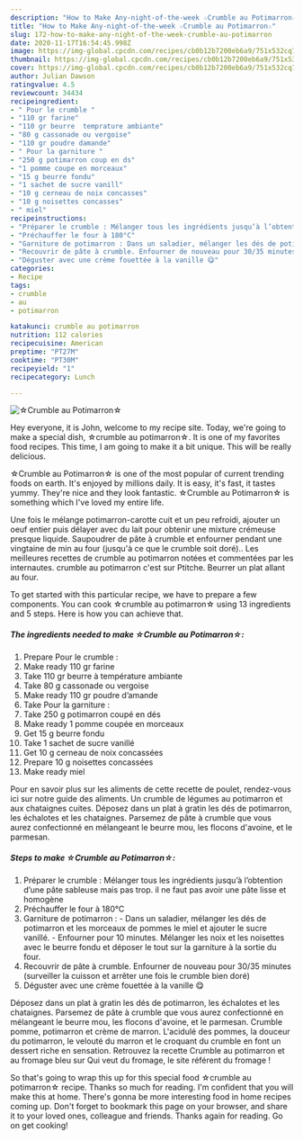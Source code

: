 ```yaml
---
description: "How to Make Any-night-of-the-week ☆Crumble au Potimarron☆"
title: "How to Make Any-night-of-the-week ☆Crumble au Potimarron☆"
slug: 172-how-to-make-any-night-of-the-week-crumble-au-potimarron
date: 2020-11-17T16:54:45.998Z
image: https://img-global.cpcdn.com/recipes/cb0b12b7200eb6a9/751x532cq70/☆crumble-au-potimarron☆-photo-principale-de-la-recette.jpg
thumbnail: https://img-global.cpcdn.com/recipes/cb0b12b7200eb6a9/751x532cq70/☆crumble-au-potimarron☆-photo-principale-de-la-recette.jpg
cover: https://img-global.cpcdn.com/recipes/cb0b12b7200eb6a9/751x532cq70/☆crumble-au-potimarron☆-photo-principale-de-la-recette.jpg
author: Julian Dawson
ratingvalue: 4.5
reviewcount: 34434
recipeingredient:
- " Pour le crumble "
- "110 gr farine"
- "110 gr beurre  temprature ambiante"
- "80 g cassonade ou vergoise"
- "110 gr poudre damande"
- " Pour la garniture "
- "250 g potimarron coup en ds"
- "1 pomme coupe en morceaux"
- "15 g beurre fondu"
- "1 sachet de sucre vanill"
- "10 g cerneau de noix concasses"
- "10 g noisettes concasses"
- " miel"
recipeinstructions:
- "Préparer le crumble : Mélanger tous les ingrédients jusqu’à l’obtention d’une pâte sableuse mais pas trop. il ne faut pas avoir une pâte lisse et homogène"
- "Préchauffer le four à 180°C"
- "Garniture de potimarron : Dans un saladier, mélanger les dés de potimarron et les morceaux de pommes le miel et ajouter le sucre vanillé. Enfourner pour 10 minutes. Mélanger les noix et les noisettes avec le beurre fondu et déposer le tout sur la garniture à la sortie du four."
- "Recouvrir de pâte à crumble. Enfourner de nouveau pour 30/35 minutes (surveiller la cuisson et arrêter une fois le crumble bien doré)"
- "Déguster avec une crème fouettée à la vanille 😋"
categories:
- Recipe
tags:
- crumble
- au
- potimarron

katakunci: crumble au potimarron 
nutrition: 112 calories
recipecuisine: American
preptime: "PT27M"
cooktime: "PT30M"
recipeyield: "1"
recipecategory: Lunch

---
```



![☆Crumble au Potimarron☆](https://img-global.cpcdn.com/recipes/cb0b12b7200eb6a9/751x532cq70/☆crumble-au-potimarron☆-photo-principale-de-la-recette.jpg)

Hey everyone, it is John, welcome to my recipe site. Today, we're going to make a special dish, ☆crumble au potimarron☆. It is one of my favorites food recipes. This time, I am going to make it a bit unique. This will be really delicious.

☆Crumble au Potimarron☆ is one of the most popular of current trending foods on earth. It's enjoyed by millions daily. It is easy, it's fast, it tastes yummy. They're nice and they look fantastic. ☆Crumble au Potimarron☆ is something which I've loved my entire life.

Une fois le mélange potimarron-carotte cuit et un peu refroidi, ajouter un oeuf entier puis délayer avec du lait pour obtenir une mixture crémeuse presque liquide. Saupoudrer de pâte à crumble et enfourner pendant une vingtaine de min au four (jusqu&#39;à ce que le crumble soit doré).. Les meilleures recettes de crumble au potimarron notées et commentées par les internautes. crumble au potimarron c&#39;est sur Ptitche. Beurrer un plat allant au four.


To get started with this particular recipe, we have to prepare a few components. You can cook ☆crumble au potimarron☆ using 13 ingredients and 5 steps. Here is how you can achieve that.

<!--inarticleads1-->

##### The ingredients needed to make ☆Crumble au Potimarron☆:

1. Prepare  Pour le crumble :
1. Make ready 110 gr farine
1. Take 110 gr beurre à température ambiante
1. Take 80 g cassonade ou vergoise
1. Make ready 110 gr poudre d’amande
1. Take  Pour la garniture :
1. Take 250 g potimarron coupé en dés
1. Make ready 1 pomme coupée en morceaux
1. Get 15 g beurre fondu
1. Take 1 sachet de sucre vanillé
1. Get 10 g cerneau de noix concassées
1. Prepare 10 g noisettes concassées
1. Make ready  miel


Pour en savoir plus sur les aliments de cette recette de poulet, rendez-vous ici sur notre guide des aliments. Un crumble de légumes au potimarron et aux chataignes cuites. Déposez dans un plat à gratin les dés de potimarron, les échalotes et les chataignes. Parsemez de pâte à crumble que vous aurez confectionné en mélangeant le beurre mou, les flocons d&#39;avoine, et le parmesan. 

<!--inarticleads2-->

##### Steps to make ☆Crumble au Potimarron☆:

1. Préparer le crumble : Mélanger tous les ingrédients jusqu’à l’obtention d’une pâte sableuse mais pas trop. il ne faut pas avoir une pâte lisse et homogène
1. Préchauffer le four à 180°C
1. Garniture de potimarron : - Dans un saladier, mélanger les dés de potimarron et les morceaux de pommes le miel et ajouter le sucre vanillé. - Enfourner pour 10 minutes. Mélanger les noix et les noisettes avec le beurre fondu et déposer le tout sur la garniture à la sortie du four.
1. Recouvrir de pâte à crumble. Enfourner de nouveau pour 30/35 minutes (surveiller la cuisson et arrêter une fois le crumble bien doré)
1. Déguster avec une crème fouettée à la vanille 😋


Déposez dans un plat à gratin les dés de potimarron, les échalotes et les chataignes. Parsemez de pâte à crumble que vous aurez confectionné en mélangeant le beurre mou, les flocons d&#39;avoine, et le parmesan. Crumble pomme, potimarron et crème de marron. L&#39;acidulé des pommes, la douceur du potimarron, le velouté du marron et le croquant du crumble en font un dessert riche en sensation. Retrouvez la recette Crumble au potimarron et au fromage bleu sur Qui veut du fromage, le site référent du fromage ! 

So that's going to wrap this up for this special food ☆crumble au potimarron☆ recipe. Thanks so much for reading. I'm confident that you will make this at home. There's gonna be more interesting food in home recipes coming up. Don't forget to bookmark this page on your browser, and share it to your loved ones, colleague and friends. Thanks again for reading. Go on get cooking!
